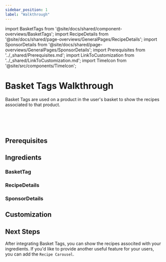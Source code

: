 ```yaml
---
sidebar_position: 1
label: "Walkthrough"
---
```


import BasketTags from '@site/docs/shared/component-overviews/BasketTags';
import RecipeDetails from '@site/docs/shared/page-overviews/GeneralPages/RecipeDetails';
import SponsorDetails from '@site/docs/shared/page-overviews/GeneralPages/SponsorDetails';
import Prerequisites from '../_shared/Prerequisites.md';
import LinkToCustomization from '../_shared/LinkToCustomization.md';
import TimeIcon from '@site/src/components/TimeIcon';

# Basket Tags Walkthrough

Basket Tags are used on a product in the user's basket to show the recipes associated to that product.

<TimeIcon titleText="Time to read:" timeText="10 minutes" /><br />
<TimeIcon titleText="Time for base implementation:" timeText="1 hour" /><br />
<TimeIcon titleText="Time for full customization:" timeText="1 day" /><br />

## Prerequisites
<Prerequisites />

## Ingredients

### BasketTag
<BasketTags platform="ios"/>

### RecipeDetails
<RecipeDetails platform="ios"/>

### SponsorDetails
<SponsorDetails platform="ios"/>

## Customization
<LinkToCustomization />

## Next Steps

After integrating Basket Tags, you can show the recipes associted with your ingredients.
If you'd like to provide another useful feature for your users, you can add the `Recipe Carousel`.
